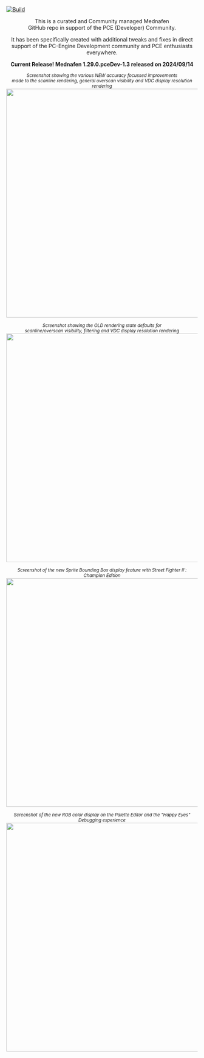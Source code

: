 [![Build](https://github.com/pce-devel/mednafenPceDev/actions/workflows/build-ci.yml/badge.svg)](https://github.com/pce-devel/mednafenPceDev/actions/workflows/build-ci.yml)

<p align="center">
This is a curated and Community managed Mednafen<br> GitHub repo in support of the PCE (Developer) Community.
<p align="center">
It has been specifically created with additional tweaks and fixes in direct<br>support of the PC-Engine Development community and PCE enthusiasts everywhere.
<p align="center">
<B>Current Release! Mednafen 1.29.0.pceDev-1.3 released on 2024/09/14</B>
<p align="center">
<I><sub>Screenshot showing the various NEW accuracy focussed improvements<br> made to the scanline rendering, general overscan visibility and VDC display resolution rendering</sub></I><br>
<img src="https://user-images.githubusercontent.com/95596143/172072861-3cf2c13a-11ba-47de-a5ea-73c63aa01570.png" width="600">
<p align="center">
<I><sub>Screenshot showing the OLD rendering state defaults for<br> scanline/overscan visibility, filtering and VDC display resolution rendering</sub></I>
<img src="https://user-images.githubusercontent.com/95596143/172072863-d9fa57a2-3ddf-42d2-8846-92a63285741b.png" width="600">
<p align="center">
<I><sub>Screenshot of the new Sprite Bounding Box display feature with Street Fighter II': Champion Edition</sub></I>
<img src="https://user-images.githubusercontent.com/95596143/172071618-46d67bb5-e5c2-4fb3-ad4f-decfcaf79572.png" width="600">
<p align="center">
<I><sub>Screenshot of the new RGB color display on the Palette Editor and the "Happy Eyes" Debugging experience</sub></I>
<img src="https://user-images.githubusercontent.com/95596143/172072368-7bbd64e4-989a-4ced-9869-8a76e97f68d0.png" width="600">

